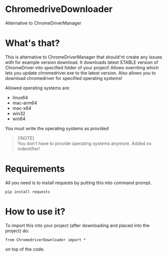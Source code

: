 # ChromedriveDownloader
Alternative to ChromeDriverManager

# What's that?
This is alternative to ChromeDriverManager that should'nt create any issues with for example version download.
It downloads latest STABLE version of ChromeDriver into specified folder of your project!
Allows overriting which lets you update chromedriver.exe to the latest version.
Also allows you to download chromedriver for specified operating systems!

Allowed operating systems are:

- linux64
- mac-arm64
- mac-x64
- win32
- win64
  
You must write the operating systems as provided

> [!NOTE]\
> You don't have to provide operating systems anymore. Added os indentifier!

# Requirements
All you need is to install requests by putting this into command prompt.
```
pip install requests
```
# How to use it?
To import this into your project (after downloading and placed into the project) do:
```
from ChromedriverDownloader import *
```
on top of the code.
